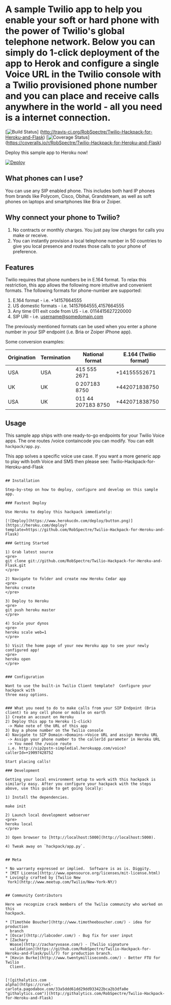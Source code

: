 # A sample Twilio app to help you enable your soft or hard phone with the power of Twilio's global telephone network. Below you can simply do 1-click deployment of the app to Herok and configure a single Voice URL in the Twilio console with a Twilio provisioned phone number and you can place and receive calls anywhere in the world - all you need is a internet connection.


[![Build
Status](https://secure.travis-ci.org/RobSpectre/Twilio-Hackpack-for-Heroku-and-Flask.png)]
(http://travis-ci.org/RobSpectre/Twilio-Hackpack-for-Heroku-and-Flask)
[![Coverage Status](https://coveralls.io/repos/RobSpectre/Twilio-Hackpack-for-Heroku-and-Flask/badge.png)]
(https://coveralls.io/r/RobSpectre/Twilio-Hackpack-for-Heroku-and-Flask)

Deploy this sample app to Heroku now!

[![Deploy](https://www.herokucdn.com/deploy/button.png)](https://heroku.com/deploy?template=https://github.com/timbeyers/sip2pstn-simpledial.git)

## What phones can I use?
You can use any SIP enabled phone. This includes both hard IP phones from brands like Polycom, Cisco, Obihai, Grandstream, as well as soft phones on laptops and smartphones like Bria or Zoiper.

## Why connect your phone to Twilio?
1) No contracts or monthly charges. You just pay low charges for calls you make or receive.
2) You can instantly provision a local telephone number in 50 countries to give you local presence and routes those calls to your phone of preference.


## Features

Twilio requires that phone numbers be in E.164 format. To relax this restriction, this app allows the following more intuitive and convenient formats.
The following formats for phone-number are supported:
1) E.164 format - i.e. +14157664555
2) US domestic formats - i.e. 14157664555,4157664555
3) Any time 011 exit code from US - i.e. 0114415627220000
4) SIP URI - i.e. username@somedomain.com

The previously mentioned formats can be used when you enter a phone number in your SIP endpoint (i.e. Bria or Zoiper iPhone app).

Some conversion examples:

Origination | Termination | National format     |  E.164 (Twilio format)
------------|-------------|---------------------|-----------------------
USA         | USA         |        415 555 2671 |  +14155552671
UK          | UK          |       0 207183 8750 |  +442071838750
USA         | UK          |  011 44 207183 8750 |  +442071838750


## Usage

This sample app ships with one ready-to-go endpoints for your Twilio Voice apps.  The one routes /voice containcode you can modify.
You can edit `hackpack/app.py`.

This app solves a specific voice use case. If you want a more generic app to play with both Voice and SMS then please see: Twilio-Hackpack-for-Heroku-and-Flask

```

## Installation

Step-by-step on how to deploy, configure and develop on this sample app.

### Fastest Deploy

Use Heroku to deploy this hackpack immediately:

[![Deploy](https://www.herokucdn.com/deploy/button.png)](https://heroku.com/deploy?template=https://github.com/RobSpectre/Twilio-Hackpack-for-Heroku-and-Flask)

### Getting Started 

1) Grab latest source
<pre>
git clone git://github.com/RobSpectre/Twilio-Hackpack-for-Heroku-and-Flask.git 
</pre>

2) Navigate to folder and create new Heroku Cedar app
<pre>
heroku create
</pre>

3) Deploy to Heroku
<pre>
git push heroku master
</pre>

4) Scale your dynos
<pre>
heroku scale web=1
</pre>

5) Visit the home page of your new Heroku app to see your newly configured app!
<pre>
heroku open
</pre>


### Configuration

Want to use the built-in Twilio Client template?  Configure your hackpack with
three easy options.


### What you need to do to make calls from your SIP Endpoint (Bria client) to any cell phone or mobile on earth
1) Create an account on Heroku
2) Deploy this app to Heroku (1-click)
 -> Make note of the URL of this app
3) Buy a phone number on the Twilio console
4) Navigate to SIP Domain->Domains->Voice URL and assign Heroku URL
 -> Assign your phone number to the callerId parameter in Heroku URL
 -> You need the /voice route
 i.e. http://sip2pstn-simpledial.herokuapp.com/voice?callerId=+19097428752

Start placing calls!

### Development

Getting your local environment setup to work with this hackpack is similarly easy. After you configure your hackpack with the steps above, use this guide to get going locally:

1) Install the dependencies.

make init

2) Launch local development webserver
<pre>
heroku local
</pre>

3) Open browser to [http://localhost:5000](http://localhost:5000).

4) Tweak away on `hackpack/app.py`.


## Meta 

* No warranty expressed or implied.  Software is as is. Diggity.
* [MIT License](http://www.opensource.org/licenses/mit-license.html)
* Lovingly crafted by [Twilio New
 York](http://www.meetup.com/Twilio/New-York-NY/) 


## Community Contributors

Here we recognize crack members of the Twilio community who worked on this
hackpack.

* [Timothée Boucher](http://www.timotheeboucher.com/) - idea for production
  branch
* [Oscar](http://labcoder.com/) - Bug fix for user input
* [Zachary
  Woase](http://zacharyvoase.com/) - [Twilio signature
  validation](https://github.com/RobSpectre/Twilio-Hackpack-for-Heroku-and-Flask/pull/7) for production branch.
* [Kevin Burke](http://www.twentymilliseconds.com/) - Better FTU for Twilio
  Client.


[![githalytics.com
alpha](https://cruel-carlota.pagodabox.com/33a5ddd61dd29dd933422bca2b3dfa0e
"githalytics.com")](http://githalytics.com/RobSpectre/Twilio-Hackpack-for-Heroku-and-Flask)
